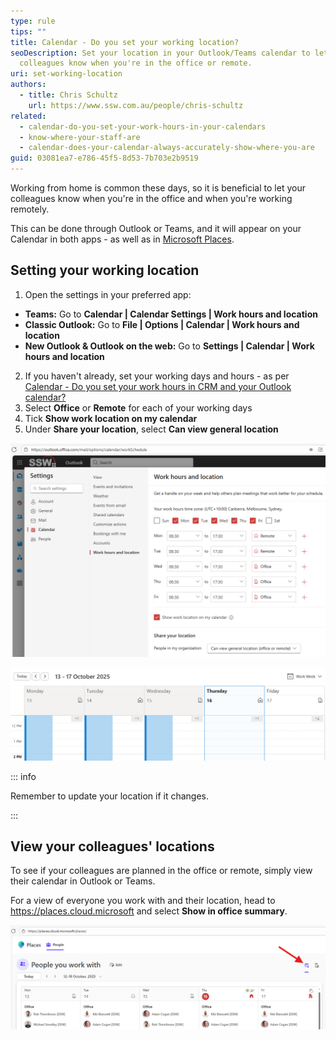 ```yaml
---
type: rule
tips: ""
title: Calendar - Do you set your working location?
seoDescription: Set your location in your Outlook/Teams calendar to let your
  colleagues know when you're in the office or remote.
uri: set-working-location
authors:
  - title: Chris Schultz
    url: https://www.ssw.com.au/people/chris-schultz
related:
  - calendar-do-you-set-your-work-hours-in-your-calendars
  - know-where-your-staff-are
  - calendar-does-your-calendar-always-accurately-show-where-you-are
guid: 03081ea7-e786-45f5-8d53-7b703e2b9519
---
```

Working from home is common these days, so it is beneficial to let your colleagues know when you're in the office and when you're working remotely.

This can be done through Outlook or Teams, and it will appear on your Calendar in both apps - as well as in [Microsoft Places](https://www.microsoft.com/en-us/microsoft-teams/microsoft-places).

<!--endintro-->

## Setting your working location

1. Open the settings in your preferred app:

  * **Teams:** Go to **Calendar | Calendar Settings | Work hours and location**
  * **Classic Outlook:** Go to **File | Options | Calendar | Work hours and location**
  * **New Outlook & Outlook on the web:** Go to **Settings | Calendar | Work hours and location**

2. If you haven't already, set your working days and hours - as per [Calendar - Do you set your work hours in CRM and your Outlook calendar?](https://www.ssw.com.au/rules/calendar-do-you-set-your-work-hours-in-your-calendars/)
3. Select **Office** or **Remote** for each of your working days
4. Tick **Show work location on my calendar**
5. Under **Share your location**, select **Can view general location**

![Figure: Outlook on the web | Work hours and location settings](work-location.png)

![Figure: Classic Outlook | Calendar with locations set](calendar-location.png)

::: info

Remember to update your location if it changes.

:::

## View your colleagues' locations

To see if your colleagues are planned in the office or remote, simply view their calendar in Outlook or Teams.

For a view of everyone you work with and their location, head to https://places.cloud.microsoft and select **Show in office summary**.

![Figure: Microsoft Places | Show in office summary](microsoft-places.png)
